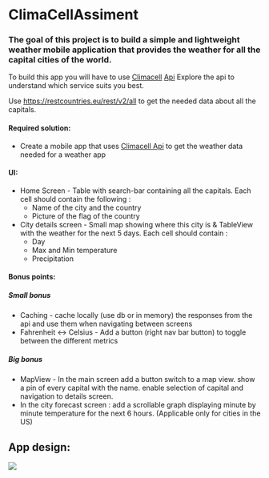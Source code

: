 # ClimaCellAssiment
### The goal of this project is to build a simple and lightweight weather mobile application that provides the weather for all the capital cities of the world.

To build this app you will have to use [Climacell](https://climacell.co) [Api](https://developer.climacell.co/docs)
Explore the api to understand which service suits you best.

Use https://restcountries.eu/rest/v2/all to get the needed data about all the capitals.

#### Required solution:
* Create a mobile app that uses [Climacell Api](https://developer.climacell.co/docs) to get the weather data needed for a weather app

#### UI:
* Home Screen - Table with search-bar containing all the capitals. Each cell should contain the following :
  * Name of the city and the country
  * Picture of the flag of the country
* City details screen - Small map showing where this city is & TableView with the weather for the next 5 days. Each cell should contain : 
  * Day
  * Max and Min temperature
  * Precipitation

#### Bonus points:
##### Small bonus
* Caching - cache locally (use db or in memory) the responses from the api and use them when navigating between screens
* Fahrenheit <-> Celsius - Add a button (right nav bar button) to toggle between the different metrics

##### Big bonus
* MapView - In the main screen add a button switch to a map view. show a pin of every capital with the name. enable selection of capital and navigation to details screen. 
* In the city forecast screen : add a scrollable graph displaying minute by minute temperature for the next 6 hours. (Applicable only for cities in the US)


## App design:

<img src="https://github.com/HadarPur/ClimaCellAssiment/blob/master/ClimaCellApp.jpeg" />
